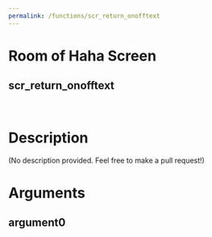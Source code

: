 ```yaml
---
permalink: /functions/scr_return_onofftext
---
```

# Room of Haha Screen  
## scr_return_onofftext  
&nbsp;  
# Description  
(No description provided. Feel free to make a pull request!) 
&nbsp;  
# Arguments
## argument0

&nbsp;  


